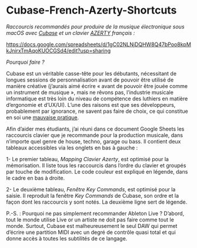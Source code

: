 # Cubase-French-Azerty-Shortcuts
*Raccourcis recommandés pour produire de la musique électronique sous macOS avec [Cubase](https://fr.wikipedia.org/wiki/Cubase) et un clavier [AZERTY](https://fr.wikipedia.org/wiki/AZERTY) français :*

https://docs.google.com/spreadsheets/d/1gC02NLNjDQHW8Q47bPoo8kpMkJnirxTmAqoKUOCGSd4/edit?usp=sharing

_Pourquoi faire ?_

Cubase est un véritable casse-tête pour les débutants, nécessitant de longues sessions de personnalisation avant de pouvoir être utilisé de manière créative (j’aurais aimé écrire « avant de pouvoir être jouée comme un instrument de musique », mais ne rêvons pas, l’industrie musicale informatique est très loin du niveau de compétence des luthiers en matière d’ergonomie et d’UX/UI). L’une des raisons est que ses développeurs, probablement par ignorance, ne savent pas faire de choix, ce qui constitue en soi une [mauvaise pratique](https://www.joelonsoftware.com/2000/04/12/choices/).

Afin d’aider mes étudiants, j’ai réuni dans ce document Google Sheets les raccourcis clavier que je recommande pour la production musicale, dans n’importe quel genre de house, techno, garage ou bass. Il contient deux tableaux accessibles via les onglets en bas à gauche : 

1- Le premier tableau, _Mapping Clavier Azerty_, est optimisé pour la mémorisation. Il liste tous les raccourcis dans l’ordre du clavier et groupés par touche de modification. Le code couleur est expliqué en légende, dans le cadre en bas à droite.

2- Le deuxième tableau, _Fenêtre Key Commands_, est optimisé pour la saisie. Il reproduit la fenêtre _Key Commands_ de Cubase, son ordre et la façon dont les raccourcis y sont notés. La deuxième ligne sert de légende.

P.-S. : Pourquoi ne pas simplement recommander Ableton Live ? D’abord, tout le monde utilise Live or un artiste ne doit pas faire comme tout le monde. Surtout, Cubase est malheureusement le seul DAW qui permet d’écrire une partition MIDI avec un degré de contrôle quasi total et qui donne accès à toutes les subtilités de ce langage.
